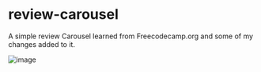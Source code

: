 # review-carousel

A simple review Carousel learned from Freecodecamp.org and some of my changes added to it.

![image](https://user-images.githubusercontent.com/57411085/118003704-6ce64b00-b366-11eb-8b1e-6641adb42545.png)
